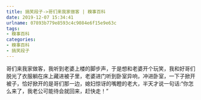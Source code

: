 ```yaml
---
title: 搞笑段子->哥们来我家做客 | 糗事百科
date: 2019-12-07 15:34:41
urlname: 07893b779e8593c4c9084e6f15e9e63c
tags: 
- 糗事百科
categories:
- 糗事百科
- 搞笑段子
---
```

哥们来我家做客，我听到老婆上楼的脚步声，于是想和老婆开个玩笑，我和好哥们脱光了衣服躺在床上藏进被子里，老婆进门听到卧室异响，冲进卧室，一下子掀开被子，恰好掀开的是哥们那一边，媳妇惊讶的嘴瞪的老大，半天才说一句话:“你怎么来了，我老公可能待会就回来，赶快走！”


